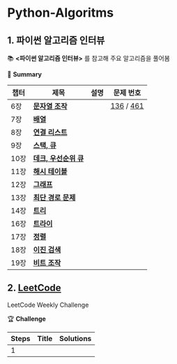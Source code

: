 # Python-Algoritms
## 1. 파이썬 알고리즘 인터뷰
:books: **<파이썬 알고리즘 인터뷰>** 를 참고해 주요 알고리즘을 풀어봄

📎 **Summary**

챕터|제목|설명|문제 번호
---|---|---|---
6장|**[문자열 조작](https://github.com/GodJiLee/Leetcode-Algorithm/tree/main/Array)** | |[136](https://github.com/GodJiLee/Python-Algorithm/blob/main/Bit_manipulation/136%20Single%20Number.md) / [461](https://github.com/GodJiLee/Python-Algorithm/blob/main/Bit_manipulation/461.md)
7장|**[배열](https://github.com/GodJiLee/Leetcode-Algorithm/tree/main/Array)**|  |
8장|**[연결 리스트](https://github.com/GodJiLee/Leetcode-Algorithm/tree/main/Linked_list)**|  | 
9장|**[스택, 큐](https://github.com/GodJiLee/Leetcode-Algorithm/tree/main/Stack)**|  |
10장|**[데크, 우선순위 큐](https://github.com/GodJiLee/Leetcode-Algorithm/tree/main/Deque)**|  |
11장|**[해시 테이블](https://github.com/GodJiLee/Leetcode-Algorithm/tree/main/Hash)**|  |
12장|**[그래프](https://github.com/GodJiLee/Leetcode-Algorithm/tree/main/Graph)**|  |
13장|**[최단 경로 문제](https://github.com/GodJiLee/Leetcode-Algorithm/tree/main/Shortest_path_problem)**|  |
14장|**[트리](https://github.com/GodJiLee/Leetcode-Algorithm/tree/main/Tree)**|  |
16장|**[트라이](https://github.com/GodJiLee/Leetcode-Algorithm/tree/main/Trie)**|   |
17장|**[정렬](https://github.com/GodJiLee/Leetcode-Algorithm/tree/main/Sorting)**|   |
18장|**[이진 검색](https://github.com/GodJiLee/Leetcode-Algorithm/tree/main/Binary_search)**|   |
19장|**[비트 조작](https://github.com/GodJiLee/Leetcode-Algorithm/tree/main/Bit_manipulation)**|   |
 

## 2. [LeetCode](https://leetcode.com/Jiwon_Lee/)   

LeetCode Weekly Challenge

🏆 **Challenge**

Steps|Title|Solutions
 ---|---|---
 1||
